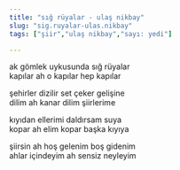 ```yaml
---
title: "sığ rüyalar - ulaş nikbay"
slug: "sig.ruyalar-ulas.nikbay"
tags: ["şiir","ulaş nikbay","sayı: yedi"]

---
```

ak gömlek uykusunda sığ rüyalar    
kapılar ah o kapılar hep kapılar

şehirler dizilir set çeker gelişine  
dilim ah kanar dilim şiirlerime

kıyıdan ellerimi daldırsam suya  
kopar ah elim kopar başka kıyıya

şiirsin ah hoş gelenim boş gidenim  
ahlar içindeyim ah sensiz neyleyim
